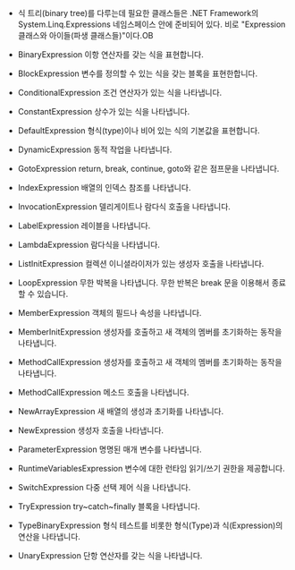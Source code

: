 + 식 트리(binary tree)를 다루는데 필요한 클래스들은 .NET Framework의 System.Linq.Expressions 네임스페이스 안에 준비되어 있다. 비로 "Expression 클래스와 아이들(파생 클래스들)"이다.OB

+ BinaryExpression
이항 연산자를 갖는 식을 표현합니다.
+ BlockExpression
변수를 정의할 수 있는 식을 갖는 블록을 표현한합니다.
+ ConditionalExpression
조건 연산자가 있는 식을 나타냅니다.
+ ConstantExpression
상수가 있는 식을 나타냅니다.
+ DefaultExpression
형식(type)이나 비어 있는 식의 기본값을 표현합니다.
+ DynamicExpression
동적 작업을 나타냅니다.
+ GotoExpression
return, break, continue, goto와 같은 점프문을 나타냅니다.
+ IndexExpression
배열의 인덱스 참조를 나타냅니다.
+ InvocationExpression
델리게이트나 람다식 호출을 나타냅니다.
+ LabelExpression
레이블을 나타냅니다.
+ LambdaExpression
람다식을 나타냅니다.
+ ListInitExpression
컬렉션 이니셜라이저가 있는 생성자 호출을 나타냅니다.
+ LoopExpression
무한 박복을 나타냅니다. 무한 반복은 break 문을 이용해서 종료할 수 있습니다.
+ MemberExpression
객체의 필드나 속성을 나타냅니다.
+ MemberInitExpression
생성자를 호출하고 새 객체의 멤버를 초기화하는 동작을 나타냅니다.
+ MethodCallExpression
생성자를 호출하고 새 객체의 멤버를 초기화하는 동작을 나타냅니다.
+ MethodCallExpression
메소드 호출을 나타냅니다.
+ NewArrayExpression
새 배열의 생성과 초기화를 나타냅니다.
+ NewExpression
생성자 호출을 나타냅니다.
+ ParameterExpression
명명된 매개 변수를 나타냅니다.
+ RuntimeVariablesExpression
변수에 대한 런타임 읽기/쓰기 권한을 제공합니다.
+ SwitchExpression
다중 선택 제어 식을 나타냅니다.
+ TryExpression
try~catch~finally 블록을 나타냅니다.
+ TypeBinaryExpression
형식 테스트를 비롯한 형식(Type)과 식(Expression)의 연산을 나타냅니다.
+ UnaryExpression
단항 연산자를 갖는 식을 나타냅니다.
